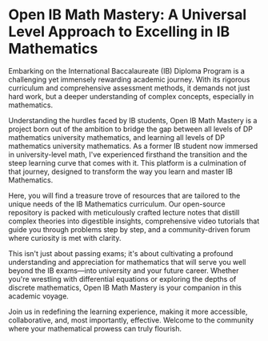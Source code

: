 # Open IB Math Mastery: A Universal Level Approach to Excelling in IB Mathematics
Embarking on the International Baccalaureate (IB) Diploma Program is a challenging yet immensely rewarding academic journey. With its rigorous curriculum and comprehensive assessment methods, it demands not just hard work, but a deeper understanding of complex concepts, especially in mathematics.

Understanding the hurdles faced by IB students, Open IB Math Mastery is a project born out of the ambition to bridge the gap between all levels of DP mathematics university mathematics, and learning all levels of DP mathematics university mathematics. As a former IB student now immersed in university-level math, I've experienced firsthand the transition and the steep learning curve that comes with it. This platform is a culmination of that journey, designed to transform the way you learn and master IB Mathematics.

Here, you will find a treasure trove of resources that are tailored to the unique needs of the IB Mathematics curriculum. Our open-source repository is packed with meticulously crafted lecture notes that distill complex theories into digestible insights, comprehensive video tutorials that guide you through problems step by step, and a community-driven forum where curiosity is met with clarity.

This isn't just about passing exams; it's about cultivating a profound understanding and appreciation for mathematics that will serve you well beyond the IB exams—into university and your future career. Whether you're wrestling with differential equations or exploring the depths of discrete mathematics, Open IB Math Mastery is your companion in this academic voyage.

Join us in redefining the learning experience, making it more accessible, collaborative, and, most importantly, effective. Welcome to the community where your mathematical prowess can truly flourish.

